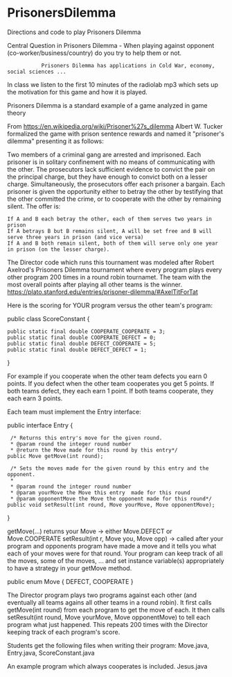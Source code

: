 # PrisonersDilemma
Directions and code to play Prisoners Dilemma

Central Question in Prisoners Dilemma - 
When playing against opponent (co-worker/business/country) do you try to help them or not.

               Prisoners Dilemma has applications in Cold War, economy, social sciences ...

In class we listen to the first 10 minutes of the radiolab mp3 which sets up the motivation for this game and how it is played.

Prisoners Dilemma is a standard example of a game analyzed in game theory
 
  From https://en.wikipedia.org/wiki/Prisoner%27s_dilemma
 Albert W. Tucker formalized the game with prison sentence rewards and named it "prisoner's dilemma" presenting it as follows:
 
 Two members of a criminal gang are arrested and imprisoned. Each prisoner is in solitary confinement with no means of communicating with the other. The prosecutors lack sufficient evidence to convict the pair on the principal charge, but they have enough to convict both on a lesser charge. Simultaneously, the prosecutors offer each prisoner a bargain. Each prisoner is given the opportunity either to betray the other by testifying that the other committed the crime, or to cooperate with the other by remaining silent. The offer is:

    If A and B each betray the other, each of them serves two years in prison
    If A betrays B but B remains silent, A will be set free and B will serve three years in prison (and vice versa)
    If A and B both remain silent, both of them will serve only one year in prison (on the lesser charge).



The Director code which runs this tournament was modeled after Robert Axelrod's Prisoners Dilemma tournament where every program plays every other program 200 times in a round robin tournamet. The team with the most overall points after playing all other teams is the winner.   https://plato.stanford.edu/entries/prisoner-dilemma/#AxelTitForTat

Here is the scoring for YOUR program versus the other team's program:

public class ScoreConstant {

	public static final double COOPERATE_COOPERATE = 3;
	public static final double COOPERATE_DEFECT = 0;
	public static final double DEFECT_COOPERATE = 5;
	public static final double DEFECT_DEFECT = 1;
}

   
   For example if you cooperate when the other team defects you earn 0 points. If you defect when the other team cooperates you get 5 points. If both teams defect, they each earn 1 point. If both teams cooperate, they each earn 3 points.
   
Each team must implement the Entry interface:

public interface Entry {
	
	 /* Returns this entry's move for the given round.
	 * @param round the integer round number
	 * @return the Move made for this round by this entry*/
	public Move getMove(int round);
	
	 /* Sets the moves made for the given round by this entry and the opponent.
	 * 
	 * @param round the integer round number
	 * @param yourMove the Move this entry  made for this round
	 * @param opponentMove the Move the opponent made for this round*/
	public void setResult(int round, Move yourMove, Move opponentMove);
}

 getMove(...)  returns your Move     ->  either Move.DEFECT  or Move.COOPERATE
 setResult(int r, Move you, Move opp)  -> called after your program and opponents program have made a move and it tells you what each of your moves were for that round.   Your program can keep track of all the moves, some of the moves, ...  and set instance variable(s) appropriately to have a strategy in your getMove method.

public enum Move {
	DEFECT,
	COOPERATE
}

The Director program plays two programs against each other (and eventually all teams agains all other teams in a round robin). It first calls getMove(int round) from each program to get the move of each. It then calls setResult(int round, Move yourMove, Move opponentMove) to tell each program what just happened. This repeats 200 times with the Director keeping track of each program's score.

Students get the following files when writing their program:  Move.java,   Entry.java, ScoreConstant.java

An example program which always cooperates is included.   Jesus.java  
